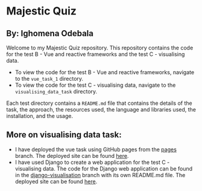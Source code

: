 # Majestic Quiz

## By: Ighomena Odebala

Welcome to my Majestic Quiz repository. This repository contains the code for the test B - Vue and reactive frameworks and the test C - visualising data.

- To view the code for the test B - Vue and reactive frameworks, navigate to the `vue_task_1` directory. 
- To view the code for the test C - visualising data, navigate to the `visualising_data_task` directory.

Each test directory contains a `README.md` file that contains the details of the task, the approach, the resources used, the language and libraries used, the installation, and the usage.

## More on visualising data task:
- I have deployed the vue task using GitHub pages from the [pages](https://github.com/dhee-tree/majesticQuiz/tree/pages) branch. The deployed site can be found [here](https://vue.ighomena.me).
- I have used Django to create a web application for the test C - visualising data. The code for the Django web application can be found in the [django-visualisation](https://github.com/dhee-tree/majesticQuiz/tree/django-visualisation) branch with its own README.md file. The deployed site can be found [here](https://vis.ighomena.me).
